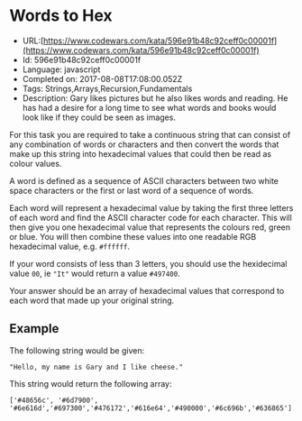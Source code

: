 # Words to Hex

 - URL:[https://www.codewars.com/kata/596e91b48c92ceff0c00001f](https://www.codewars.com/kata/596e91b48c92ceff0c00001f)
 - Id: 596e91b48c92ceff0c00001f
 - Language: javascript
 - Completed on: 2017-08-08T17:08:00.052Z
 - Tags: Strings,Arrays,Recursion,Fundamentals
 - Description:
Gary likes pictures but he also likes words and reading. He has had a desire for a long time to see what words and books would look like if they could be seen as images.

For this task you are required to take a continuous string that can consist of any combination of words or characters and then convert the words that make up this string into hexadecimal values that could then be read as colour values.

A word is defined as a sequence of ASCII characters between two white space characters or the first or last word of a sequence of words. 

Each word will represent a hexadecimal value by taking the first three letters of each word and find the ASCII character code for each character. This will then give you one hexadecimal value that represents the colours red, green or blue. You will then combine these values into one readable RGB hexadecimal value, e.g. `#ffffff`.

If your word consists of less than 3 letters, you should use the hexidecimal value `00`, ie `"It"` would return a value `#497400`.

Your answer should be an array of hexadecimal values that correspond to each word that made up your original string.

## Example

The following string would be given:

`"Hello, my name is Gary and I like cheese."`

This string would return the following array:

```
['#48656c', '#6d7900', '#6e616d','#697300','#476172','#616e64','#490000','#6c696b','#636865']
```
